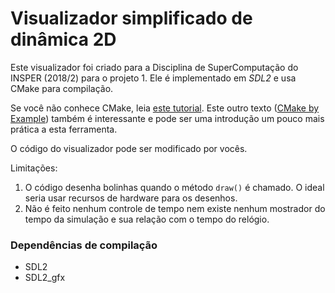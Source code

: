 # Visualizador simplificado de dinâmica 2D

Este visualizador foi criado para a Disciplina de SuperComputação do INSPER (2018/2)
para o projeto 1. Ele é implementado em *SDL2* e usa CMake para compilação.

Se você não conhece CMake, leia [este tutorial](https://cmake.org/cmake-tutorial/). Este outro texto ([CMake by Example](http://derekmolloy.ie/hello-world-introductions-to-cmake/)) também é interessante e pode ser uma introdução um pouco mais prática a esta ferramenta. 


O código do visualizador pode ser modificado por vocês. 
 
Limitações:

1. O código desenha bolinhas quando o método `draw()` é chamado. O ideal seria usar
   recursos de hardware para os desenhos.
2. Não é feito nenhum controle de tempo nem existe nenhum mostrador do tempo da simulação
   e sua relação com o tempo do relógio. 

### Dependências de compilação

* SDL2
* SDL2_gfx

